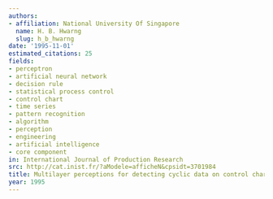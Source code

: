 ```yaml
---
authors:
- affiliation: National University Of Singapore
  name: H. B. Hwarng
  slug: h_b_hwarng
date: '1995-11-01'
estimated_citations: 25
fields:
- perceptron
- artificial neural network
- decision rule
- statistical process control
- control chart
- time series
- pattern recognition
- algorithm
- perception
- engineering
- artificial intelligence
- core component
in: International Journal of Production Research
src: http://cat.inist.fr/?aModele=afficheN&cpsidt=3701984
title: Multilayer perceptions for detecting cyclic data on control charts
year: 1995
---
```

